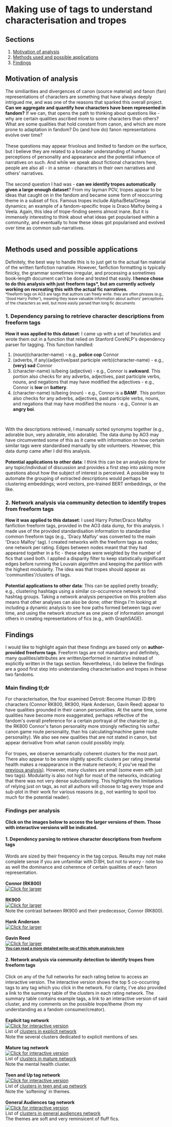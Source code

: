 # Making use of tags to understand characterisation and tropes

## Sections
1. [Motivation of analysis](#motivation-of-analysis)<br>
2. [Methods used and possible applications](#methods-used-and-possible-applications)<br>
3. [Findings](#findings)

## Motivation of analysis
The similiarities and divergences of canon (source material) and fanon (fan) representations of characters are something that have always deeply intrigued me, and was one of the reasons that sparked this overall project. <b>Can we aggregate and quantify how characters have been represented in fandom?</b> If we can, that opens the path to thinking about questions like - why are certain qualities ascribed more to some characters than others? What are some qualities that hold constant from canon, and which are more prone to adaptation in fandom? Do (and how do) fanon representations evolve over time?<br>
<br>
These questions may appear frivolous and limited to fandom on the surface, but I believe they are related to a broader understanding of human perceptions of personality and appearance and the potential influence of narratives on such. And while we speak about fictional characters here, people are also all - in a sense - characters in their own narratives and others' narratives.<br>
<br>
The second question I had was - <b>can we identify tropes automatically given a large enough dataset</b>? From my layman POV, tropes appear to be ideas that caught on in the fandom and became some form of reoccurring theme in a subset of fics. Famous tropes include Alpha/Beta/Omega dynamics; an example of a fandom-specific trope is Draco Malfoy being a Veela. Again, this idea of trope-finding seems almost inane. But it is immensely interesting to think about what ideas get popularised within a community, and eventually to how these ideas got popularised and evolved over time as common sub-narratives.<br>
<br>

## Methods used and possible applications
Definitely, the best way to handle this is to just get to the actual fan material of the written fanfiction narrative. However, fanfiction formatting is typically finicky, the grammar sometimes irregular, and processing a sometimes book-length document can't be done and tested that easily. <b>I hence chose to do this analysis with just freeform tags*, but am currently actively working on recreating this with the actual fic narratives</b>.<br>
<small>*freeform tags on AO3 are tags that authors can freely write. they are often phrases (e.g., 'Good Harry Potter'), meaning they leave valuable information about authors' perceptions of the characters as well, but more easily parsed than long fic documents</small>

### 1. Dependency parsing to retrieve character descriptions from freeform tags
<b>How it was applied to this dataset</b>: I came up with a set of heuristics and wrote them out in a function that relied on Stanford CoreNLP's dependency parser for tagging. This function handled: <br>

1. (noun)(character-name) - e.g., <b>police cop</b> Connor <br>
2. (adverbs, if any)(adjective/past participle verb)(character-name) - e.g., <b>(very) sad</b> Connor<br>
3. (character-name) is/being (adjective) - e.g., Connor is <b>awkward</b>. This portion also checks for any adverbs, adjectives, past participle verbs, nouns, and negations that may have modified the adjectives - e.g., Connor is <b>low</b> on <b>battery</b>.<br>
4. (character-name) is/being (noun) - e.g., Connor is a <b>BAMF</b>. This portion also checks for any adverbs, adjectives, past participle verbs, nouns, and negations that may have modified the nouns - e.g., Connor is an <b>angry boi</b>.<br>
<br>

With the descriptions retrieved, I manually sorted synonyms together (e.g., adorable bun, very adorable, into adorable). The data dump by AO3 may have circumvented some of this as it came with information on how certain similar tags were standardised manually by site volunteers. However, this data dump came after I did this analysis.<br>
<br>
<b>Potential applications to other data</b>: I think this can be an analysis done for any topic/individual of discussion and provides a first step into asking more questions about how the subject of interest is perceived. A possible way to automate the grouping of extracted descriptions would perhaps be clustering embeddings; word vectors, pre-trained BERT embeddings, or the like. 

### 2. Network analysis via community detection to identify tropes from freeform tags
<b>How it was applied to this dataset</b>: I used Harry Potter/Draco Malfoy fanfiction freeform tags, provided in the AO3 data dump, for this analysis. I made use of the provided standardisation information to standardise common freeform tags (e.g., 'Dracy Malfoy' was converted to the main 'Draco Malfoy' tag). I created networks with the freeform tags as nodes; one network per rating. Edges between nodes meant that they had appeared together in a fic - these edges were weighted by the number of fics that used both. I applied a disparity filter to keep statistically significant edges before running the Louvain algorithm and keeping the partition with the highest modularity. The idea was that tropes should appear as 'communities'/clusters of tags.<br>
<br>
<b>Potential applications to other data</b>: This can be applied pretty broadly; e.g., clustering hashtags using a similar co-occurrence network to find hashtag groups. Taking a network analysis perspective on this problem also means that other analyses can also be done; other things I'm looking at including a dynamic analysis to see how paths formed between tags over time, and using the network structure as one piece of information amongst others in creating representations of fics (e.g., with GraphSAGE).

## Findings
I would like to highlight again that these findings are based only on <b>author-provided freeform tags</b>. Freeform tags are not mandatory and definitely, many qualities/attributes are written/performed in narrative instead of explicitly written in the tags section. Nevertheless, I do believe the findings are a good first step into understanding characterisation and tropes in these two fandoms.

### Main finding tl;dr
For characterisation, the four examined Detroit: Become Human (D:BH) characters (Connor RK800, RK900, Hank Anderson, Gavin Reed) appear to have qualities grounded in their canon personalities. At the same time, some qualities have become more exaggerated, perhaps reflective of the fandom's overall preference for a certain portrayal of the character (e.g., the RK800 Connor's fanon personality more strongly reflecting his softer canon game route personality, than his calculating/machine game route personality). We also see new qualities that are not stated in canon, but appear derivative from what canon could possibly imply. <br>
<br> 
For tropes, we observe semantically coherent clusters for the most part. There also appear to be some slightly specific clusters per rating (mental health makes a reappearance in the mature network; if you've read the [previous analysis)](https://dru-r.github.io/portfolio/p1/mature-vs-explicit.html). However, many clusters are small (some even with just two tags). Modularity is also not high for most of the networks, indicating that there was not very dense subclustering. This highlights the limitations of relying just on tags, as not all authors will choose to tag every trope and sub-plot in their work for various reasons (e.g., not wanting to spoil too much for the potential reader).

### Findings per analysis
<b>Click on the images below to access the larger versions of them. Those with interactive versions will be indicated.</b><br>

#### 1. Dependency parsing to retrieve character descriptions from freeform tags
Words are sized by their frequency in the tag corpus. Results may not make complete sense if you are unfamiliar with D:BH, but not to worry - note too as well the dominance and coherence of certain qualities of each fanon representation.<br>
<br>
<b>Connor (RK800)</b><br>
<a href="https://dru-r.github.io/ao3-dbh-analysis/visuals/08_charatags/connor_wc.png">
    <img src="https://raw.githubusercontent.com/dru-r/ao3-dbh-analysis/master/docs/visuals/08_charatags/connor_wc.png" title="Click for larger" alt="Click for larger"/></a>
<br>
<br>
<b>RK900</b><br>
<a href="https://dru-r.github.io/ao3-dbh-analysis/visuals/08_charatags/nines_wc.png">
    <img src="https://raw.githubusercontent.com/dru-r/ao3-dbh-analysis/master/docs/visuals/08_charatags/nines_wc.png" title="Click for larger" alt="Click for larger"/></a>
<br>
Note the contrast between RK900 and their predecessor, Connor (RK800). <br>
<br>
<b>Hank Anderson</b><br>
<a href="https://dru-r.github.io/ao3-dbh-analysis/visuals/08_charatags/hank_wc.png">
    <img src="https://raw.githubusercontent.com/dru-r/ao3-dbh-analysis/master/docs/visuals/08_charatags/hank_wc.png" title="Click for larger" alt="Click for larger"/></a>
<br>
<br>
<b>Gavin Reed</b><br>
<a href="https://dru-r.github.io/ao3-dbh-analysis/visuals/08_charatags/gavin_wc.png">
    <img src="https://raw.githubusercontent.com/dru-r/ao3-dbh-analysis/master/docs/visuals/08_charatags/gavin_wc.png" title="Click for larger" alt="Click for larger"/></a>
<br>
<small><b>[You can read a more detailed write-up of this whole analysis here](https://dru-r.github.io/ao3-dbh-analysis/dbh-charadescripts.html)</small></b>

#### 2. Network analysis via community detection to identify tropes from freeform tags
Click on any of the full networks for each rating below to access an interactive version. The interactive version shows the top 5 co-occurring tags to any tag which you click in the network. For clarity, I've also provided a link to the summary table of the clusters in each rating network. The summary table contains example tags, a link to an interactive version of said cluster, and my comments on the possible trope/theme (from my understanding as a fandom consumer/creator).<br>
<br>
<b>Explicit tag network</b><br>
<a href="https://dru-r.github.io/ao3-dbh-analysis/visuals/drarry/01_tagnetworks/explicit/full_explicit.html">
    <img src="https://raw.githubusercontent.com/dru-r/portfolio/main/docs/p1/imgs/exp-network.JPG" title="Click for interactive version" alt="Click for interactive version"/></a><br>
List of [clusters in explicit network](https://dru-r.github.io/ao3-dbh-analysis/drarry-tropesfromtags.html#explicit-tag-network)<br>
Note the several clusters dedicated to explicit mentions of sex.<br>
<br>
<b>Mature tag network</b><br>
<a href="https://dru-r.github.io/ao3-dbh-analysis/visuals/drarry/01_tagnetworks/mature/full_mature.html">
    <img src="https://raw.githubusercontent.com/dru-r/portfolio/main/docs/p1/imgs/mature-network.JPG" title="Click for interactive version" alt="Click for interactive version"/></a><br>
List of [clusters in mature network](https://dru-r.github.io/ao3-dbh-analysis/drarry-tropesfromtags.html#mature-tag-network)<br>
Note the mental health cluster.<br>
<br>
<b>Teen and Up tag network</b><br>
<a href="https://dru-r.github.io/ao3-dbh-analysis/visuals/drarry/01_tagnetworks/teen/full_teen.html">
    <img src="https://raw.githubusercontent.com/dru-r/portfolio/main/docs/p1/imgs/teen-network.JPG" title="Click for interactive version" alt="Click for interactive version"/></a><br>
List of [clusters in teen and up network](https://dru-r.github.io/ao3-dbh-analysis/drarry-tropesfromtags.html#teen-tag-network)<br>
Note the 'softening' in themes.<br>
<br>
<b>General Audiences tag network</b><br>
<a href="https://dru-r.github.io/ao3-dbh-analysis/visuals/drarry/01_tagnetworks/gen/full_gen.html">
    <img src="https://raw.githubusercontent.com/dru-r/portfolio/main/docs/p1/imgs/ga-network.JPG" title="Click for interactive version" alt="Click for interactive version"/></a><br>
List of [clusters in general audiences network](https://dru-r.github.io/ao3-dbh-analysis/drarry-tropesfromtags.html#gen-tag-network)<br>
The themes are soft and very reminsicent of fluff fics.
